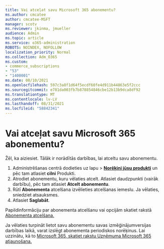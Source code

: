 ```yaml
---
title: Vai atceļat savu Microsoft 365 abonementu?
ms.author: cmcatee
author: cmcatee-MSFT
manager: scotv
ms.reviewer: jkinma, jmueller
audience: Admin
ms.topic: article
ms.service: o365-administration
ROBOTS: NOINDEX, NOFOLLOW
localization_priority: Normal
ms.collection: Adm_O365
ms.custom:
- commerce_subscriptions
- "53"
- "1400001"
ms.date: 08/10/2021
ms.openlocfilehash: 597c3a8f1d64f5ecdf60fe4d911b44863e5f2ccc
ms.sourcegitcommit: e781da003fb7b878854846cbe12b13b9dca8df92
ms.translationtype: MT
ms.contentlocale: lv-LV
ms.lasthandoff: 08/31/2021
ms.locfileid: "58842341"
---
```

# <a name="canceling-your-microsoft-365-subscription"></a>Vai atceļat savu Microsoft 365 abonementu?

Žēl, ka aiziesiet. Tālāk ir norādītās darbības, lai atceltu savu abonementu.

1. Administrēšanas centrā dodieties uz lapu  >  **[Norēķini jūsu produkti](https://go.microsoft.com/fwlink/p/?linkid=842054)** un pēc tam atlasiet **cilni** Produkti.
2. Atrodiet abonementu, kuru vēlaties atcelt. Atlasiet daudzpunkti (vairāk darbību), pēc tam atlasiet **Atcelt abonementu**.
3. Rūtī **Abonementa** atcelšana izvēlieties atcelšanas iemeslu. Ja vēlaties, sniedziet atsauksmes.
4. Atlasiet **Saglabāt**.

Papildinformāciju par abonementa atcelšanu vai opcijām skatiet rakstā [Abonementa atcelšana.](https://docs.microsoft.com/microsoft-365/commerce/subscriptions/cancel-your-subscription)

Ja vēlaties turpināt lietot savu abonementu savas izmēģinājumversijas darbības laikā, varat izslēgt abonementa periodiskos norēķinus. Lai uzzinātu, kā to [Microsoft 365, skatiet rakstu Uzņēmuma Microsoft 365 atjaunošana.](https://docs.microsoft.com/microsoft-365/commerce/subscriptions/renew-your-subscription)